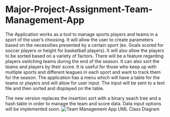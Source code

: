 # Major-Project-Assignment-Team-Management-App

The Application works as a tool to manage sports players and teams in a sport of the user’s choosing. It will allow the user to create parameters based on the necessities presented by a certain sport (ex. Goals scored for soccer players or height for basketball players). It will also allow the players to be sorted based on a variety of factors. There will be a feature regarding players switching teams during the end of the season. It can also sort the teams and players by their score. It is useful for those who keep up with multiple sports and different leagues in each sport and want to track them for the season. The application has a menu which will have a table for the teams or players and will allow for user input. The input will be sent to a text file and then sorted and displayed on the table.

The new version replaces the insertion sort with a binary seach tree and a hash table in order to manage the team and score data. Data input options will be implemented soon.
![Team Management App UML Class Diagram](https://user-images.githubusercontent.com/100251384/167477378-f3a25e7e-0e14-4c4d-9873-4cc711a5d668.PNG)
